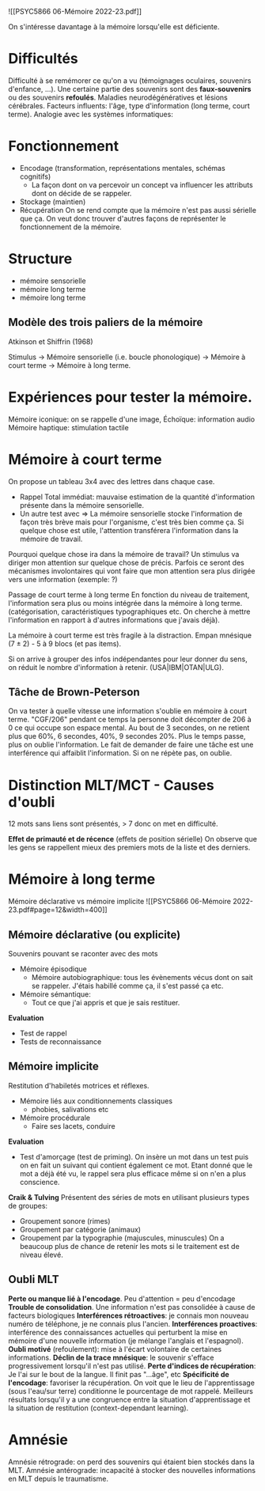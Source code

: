 
![[PSYC5866 06-Mémoire 2022-23.pdf]]

On s'intéresse davantage à la mémoire lorsqu'elle est déficiente. 


# Difficultés
Difficulté à se remémorer ce qu'on a vu (témoignages oculaires, souvenirs d'enfance, ...). 
Une certaine partie des souvenirs sont des **faux-souvenirs** ou des souvenirs **refoulés**.
Maladies neurodégénératives et lésions cérébrales.
Facteurs influents: l'âge, type d'information (long terme, court terme).
Analogie avec les systèmes informatiques:

# Fonctionnement
- Encodage (transformation, représentations mentales, schémas cognitifs)
	- La façon dont on va percevoir un concept va influencer les attributs dont on décide de se rappeler.
- Stockage (maintien)
- Récupération
On se rend compte que la mémoire n'est pas aussi sérielle que ça. On veut donc trouver d'autres façons de représenter le fonctionnement de la mémoire.
# Structure
- mémoire sensorielle
- mémoire long terme
- mémoire long terme
## Modèle des trois paliers de la mémoire
Atkinson et Shiffrin (1968)

Stimulus -> Mémoire sensorielle (i.e. boucle phonologique) -> Mémoire à court terme -> Mémoire à long terme.

# Expériences pour tester la mémoire.

Mémoire iconique: on se rappelle d'une image, 
Échoïque: information audio
Mémoire haptique: stimulation tactile

# Mémoire à court terme
On propose un tableau 3x4 avec des lettres dans chaque case. 
- Rappel Total immédiat: mauvaise estimation de la quantité d'information présente dans la mémoire sensorielle.
- Un autre test avec
=> La mémoire sensorielle stocke l'information de façon très brève mais pour l'organisme, c'est très bien comme ça. Si quelque chose est utile, l'attention transférera l'information dans la mémoire de travail.

Pourquoi quelque chose ira dans la mémoire de travail? Un stimulus va diriger mon attention sur quelque chose de précis.
Parfois ce seront des mécanismes involontaires qui vont faire que mon attention sera plus dirigée vers une information (exemple: ?)

Passage de court terme à long terme
En fonction du niveau de traitement, l'information sera plus ou moins intégrée dans la mémoire à long terme.
(catégorisation, caractéristiques typographiques etc. On cherche à mettre l'information en rapport à d'autres informations que j'avais déjà).

La mémoire à court terme est très fragile à la distraction.
Empan mnésique ($7\pm2$) - 5 à 9 blocs (et pas items).

Si on arrive à grouper des infos indépendantes pour leur donner du sens, on réduit le nombre d'information à retenir. (USA|IBM|OTAN|ULG).

## Tâche de Brown-Peterson
On va tester à quelle vitesse une information s'oublie en mémoire à court terme.
"CGF/206" pendant ce temps la personne doit décompter de 206 à 0 ce qui occupe son espace mental.
Au bout de 3 secondes, on ne retient plus que 60%, 6 secondes, 40%, 9 secondes 20%. Plus le temps passe, plus on oublie l'information.
Le fait de demander de faire une tâche est une interférence qui affaiblit l'information.
Si on ne répète pas, on oublie.

# Distinction MLT/MCT - Causes d'oubli
12 mots sans liens sont présentés, > 7 donc on met en difficulté.

**Effet de primauté et de récence** (effets de position sérielle)
On observe que les gens se rappellent mieux des premiers mots de la liste et des derniers.

# **Mémoire à long terme**
Mémoire déclarative vs mémoire implicite
![[PSYC5866 06-Mémoire 2022-23.pdf#page=12&width=400]]
## **Mémoire déclarative** (ou explicite)
Souvenirs pouvant se raconter avec des mots

- Mémoire épisodique
	- Mémoire autobiographique: tous les évènements vécus dont on sait se rappeler. J'étais habillé comme ça, il s'est passé ça etc.
- Mémoire sémantique: 
	- Tout ce que j'ai appris et que je sais restituer.

**Evaluation**
- Test de rappel
- Tests de reconnaissance

## **Mémoire implicite**
Restitution d'habiletés motrices et réflexes.

- Mémoire liés aux conditionnements classiques
	- phobies, salivations etc
- Mémoire procédurale
	- Faire ses lacets, conduire

**Evaluation**
- Test d'amorçage (test de priming). On insère un mot dans un test puis on en fait un suivant qui contient également ce mot. Etant donné que le mot a déjà été vu, le rappel sera plus efficace même si on n'en a plus conscience.


**Craik & Tulving**
Présentent des séries de mots en utilisant plusieurs types de groupes:
- Groupement sonore (rimes)
- Groupement par catégorie (animaux)
- Groupement par la typographie (majuscules, minuscules)
On a beaucoup plus de chance de retenir les mots si le traitement est de niveau élevé. 

## Oubli MLT
**Perte ou manque lié à l'encodage**. Peu d'attention = peu d'encodage
**Trouble de consolidation**. Une information n'est pas consolidée à cause de facteurs biologiques
**Interférences rétroactives**: je connais mon nouveau numéro de téléphone, je ne connais plus l'ancien.
**Interférences proactives**: interférence des connaissances actuelles qui perturbent la mise en mémoire d'une nouvelle information (je mélange l'anglais et l'espagnol).
**Oubli motivé** (refoulement): mise à l'écart volontaire de certaines informations.
**Déclin de la trace mnésique**: le souvenir s'efface progressivement lorsqu'il n'est pas utilisé.
**Perte d'indices de récupération**: Je l'ai sur le bout de la langue. Il finit pas "...âge", etc
**Spécificité de l'encodage**: favoriser la récupération.
	On voit que le lieu de l'apprentissage (sous l'eau/sur terre) conditionne le pourcentage de mot rappelé. Meilleurs résultats lorsqu'il y a une congruence entre la situation d'apprentissage et la situation de restitution (context-dependant learning).


# Amnésie
Amnésie rétrograde: on perd des souvenirs qui étaient bien stockés dans la MLT. 
Amnésie antérograde: incapacité à stocker des nouvelles informations en MLT depuis le traumatisme.
